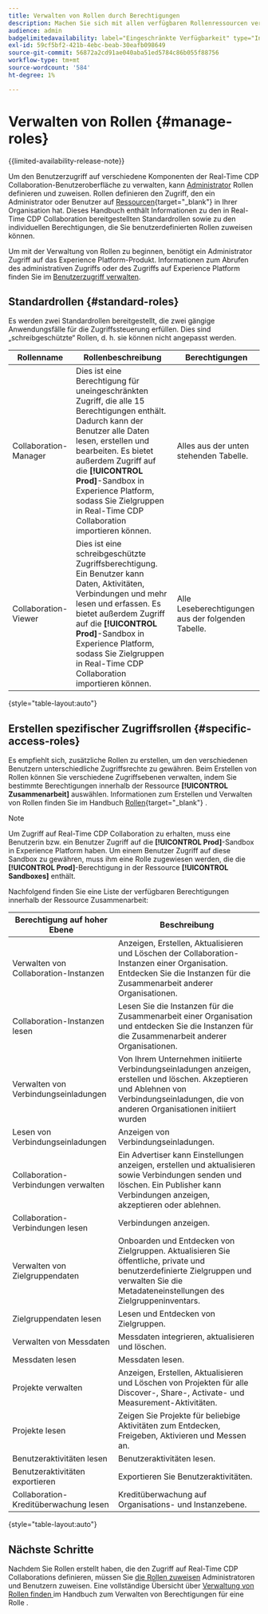 ```yaml
---
title: Verwalten von Rollen durch Berechtigungen
description: Machen Sie sich mit allen verfügbaren Rollenressourcen vertraut, die Zugriff auf verschiedene Komponenten in der Real-Time CDP Collaboration-Benutzeroberfläche bieten.
audience: admin
badgelimitedavailability: label="Eingeschränkte Verfügbarkeit" type="Informative" url="https://helpx.adobe.com/de/legal/product-descriptions/real-time-customer-data-platform-collaboration.html newtab=true"
exl-id: 59cf5bf2-421b-4ebc-beab-30eafb098649
source-git-commit: 56872a2cd91ae040aba51ed5784c86b055f88756
workflow-type: tm+mt
source-wordcount: '584'
ht-degree: 1%

---
```


# Verwalten von Rollen {#manage-roles}

{{limited-availability-release-note}}

Um den Benutzerzugriff auf verschiedene Komponenten der Real-Time CDP Collaboration-Benutzeroberfläche zu verwalten, kann [Administrator](./manage-user-access.md#system-admin-gain-access) Rollen definieren und zuweisen. Rollen definieren den Zugriff, den ein Administrator oder Benutzer auf [Ressourcen](https://experienceleague.adobe.com/de/docs/experience-platform/access-control/home#permissions){target="_blank"} in Ihrer Organisation hat. Dieses Handbuch enthält Informationen zu den in Real-Time CDP Collaboration bereitgestellten Standardrollen sowie zu den individuellen Berechtigungen, die Sie benutzerdefinierten Rollen zuweisen können.

Um mit der Verwaltung von Rollen zu beginnen, benötigt ein Administrator Zugriff auf das Experience Platform-Produkt. Informationen zum Abrufen des administrativen Zugriffs oder des Zugriffs auf Experience Platform finden Sie im [Benutzerzugriff verwalten](./manage-user-access.md#manage-user-access-through-permissions).

## Standardrollen {#standard-roles}

Es werden zwei Standardrollen bereitgestellt, die zwei gängige Anwendungsfälle für die Zugriffssteuerung erfüllen. Dies sind „schreibgeschützte“ Rollen, d. h. sie können nicht angepasst werden.

| Rollenname | Rollenbeschreibung | Berechtigungen |
| --- | --- | --- | 
| Collaboration-Manager | Dies ist eine Berechtigung für uneingeschränkten Zugriff, die alle 15 Berechtigungen enthält. Dadurch kann der Benutzer alle Daten lesen, erstellen und bearbeiten. Es bietet außerdem Zugriff auf die **[!UICONTROL Prod]**-Sandbox in Experience Platform, sodass Sie Zielgruppen in Real-Time CDP Collaboration importieren können. | Alles aus der unten stehenden Tabelle. |
| Collaboration-Viewer | Dies ist eine schreibgeschützte Zugriffsberechtigung. Ein Benutzer kann Daten, Aktivitäten, Verbindungen und mehr lesen und erfassen. Es bietet außerdem Zugriff auf die **[!UICONTROL Prod]**-Sandbox in Experience Platform, sodass Sie Zielgruppen in Real-Time CDP Collaboration importieren können. | Alle Leseberechtigungen aus der folgenden Tabelle. |

{style="table-layout:auto"}

## Erstellen spezifischer Zugriffsrollen {#specific-access-roles}

Es empfiehlt sich, zusätzliche Rollen zu erstellen, um den verschiedenen Benutzern unterschiedliche Zugriffsrechte zu gewähren. Beim Erstellen von Rollen können Sie verschiedene Zugriffsebenen verwalten, indem Sie bestimmte Berechtigungen innerhalb der Ressource **[!UICONTROL Zusammenarbeit]** auswählen. Informationen zum Erstellen und Verwalten von Rollen finden Sie im Handbuch [Rollen](https://experienceleague.adobe.com/de/docs/experience-platform/access-control/abac/permissions-ui/roles#create-new-role){target="_blank"} .

>[!NOTE]
> Um Zugriff auf Real-Time CDP Collaboration zu erhalten, muss eine Benutzerin bzw. ein Benutzer Zugriff auf die **[!UICONTROL Prod]**-Sandbox in Experience Platform haben. Um einem Benutzer Zugriff auf diese Sandbox zu gewähren, muss ihm eine Rolle zugewiesen werden, die die **[!UICONTROL Prod]**-Berechtigung in der Ressource **[!UICONTROL Sandboxes]** enthält.

Nachfolgend finden Sie eine Liste der verfügbaren Berechtigungen innerhalb der Ressource Zusammenarbeit:

| Berechtigung auf hoher Ebene | Beschreibung |
| --- | --- |
| Verwalten von Collaboration-Instanzen | Anzeigen, Erstellen, Aktualisieren und Löschen der Collaboration-Instanzen einer Organisation. Entdecken Sie die Instanzen für die Zusammenarbeit anderer Organisationen. |
| Collaboration-Instanzen lesen | Lesen Sie die Instanzen für die Zusammenarbeit einer Organisation und entdecken Sie die Instanzen für die Zusammenarbeit anderer Organisationen. |
| Verwalten von Verbindungseinladungen | Von Ihrem Unternehmen initiierte Verbindungseinladungen anzeigen, erstellen und löschen. Akzeptieren und Ablehnen von Verbindungseinladungen, die von anderen Organisationen initiiert wurden |
| Lesen von Verbindungseinladungen | Anzeigen von Verbindungseinladungen. |
| Collaboration-Verbindungen verwalten | Ein Advertiser kann Einstellungen anzeigen, erstellen und aktualisieren sowie Verbindungen senden und löschen. Ein Publisher kann Verbindungen anzeigen, akzeptieren oder ablehnen. |
| Collaboration-Verbindungen lesen | Verbindungen anzeigen. |
| Verwalten von Zielgruppendaten | Onboarden und Entdecken von Zielgruppen. Aktualisieren Sie öffentliche, private und benutzerdefinierte Zielgruppen und verwalten Sie die Metadateneinstellungen des Zielgruppeninventars. |
| Zielgruppendaten lesen | Lesen und Entdecken von Zielgruppen. |
| Verwalten von Messdaten | Messdaten integrieren, aktualisieren und löschen. |
| Messdaten lesen | Messdaten lesen. |
| Projekte verwalten | Anzeigen, Erstellen, Aktualisieren und Löschen von Projekten für alle Discover-, Share-, Activate- und Measurement-Aktivitäten. |
| Projekte lesen | Zeigen Sie Projekte für beliebige Aktivitäten zum Entdecken, Freigeben, Aktivieren und Messen an. |
| Benutzeraktivitäten lesen | Benutzeraktivitäten lesen. |
| Benutzeraktivitäten exportieren | Exportieren Sie Benutzeraktivitäten. |
| Collaboration-Kreditüberwachung lesen | Kreditüberwachung auf Organisations- und Instanzebene. |

{style="table-layout:auto"}

## Nächste Schritte

Nachdem Sie Rollen erstellt haben, die den Zugriff auf Real-Time CDP Collaborations definieren, müssen Sie [die Rollen zuweisen](./manage-user-access.md#assign-a-role) Administratoren und Benutzern zuweisen. Eine vollständige Übersicht über [ Verwaltung von Rollen finden ](https://experienceleague.adobe.com/de/docs/experience-platform/access-control/abac/permissions-ui/permissions) im Handbuch zum Verwalten von Berechtigungen für eine Rolle .
